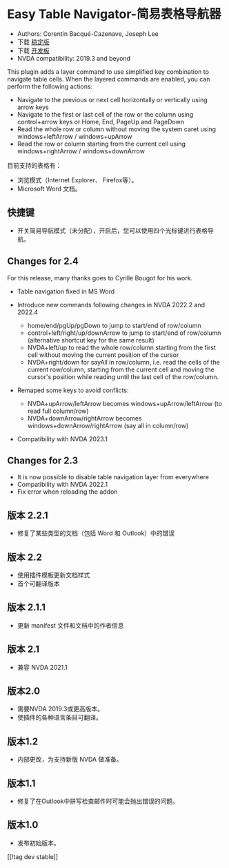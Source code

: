 # Easy Table Navigator-简易表格导航器 #

* Authors: Corentin Bacqué-Cazenave, Joseph Lee
* 下载 [稳定版][1]
* 下载 [开发板][2]
* NVDA compatibility: 2019.3 and beyond

This plugin adds a layer command to use simplified key combination to
navigate table cells.  When the layered commands are enabled, you can
perform the following actions:

* Navigate to the previous or next cell horizontally or vertically using
  arrow keys
* Navigate to the first or last cell of the row or the column using
  control+arrow keys or Home, End, PageUp and PageDown
* Read the whole row or column without moving the system caret using
  windows+leftArrow / windows+upArrow
* Read the row or column starting from the current cell using
  windows+rightArrow / windows+downArrow

目前支持的表格有：

* 浏览模式（Internet Explorer、 Firefox等）。
* Microsoft Word 文档。

## 快捷键

* 开关简易导航模式（未分配），开启后，您可以使用四个光标键进行表格导航。

## Changes for 2.4

For this release, many thanks goes to Cyrille Bougot for his work.

* Table navigation fixed in MS Word
* Introduce new commands following changes in NVDA 2022.2 and 2022.4

    * home/end/pgUp/pgDown to jump to start/end of row/column
    * control+left/right/up/downArrow to jump to start/end of row/column
      (alternative shortcut key for the same result)
    * NVDA+left/up to read the whole row/column starting from the first cell
      without moving the current position of the cursor
    * NVDA+right/down for sayAll in row/column, i.e. read the cells of the
      current row/column, starting from the current cell and moving the
      cursor's position while reading until the last cell of the row/column.

* Remaped some keys to avoid conflicts:

    * NVDA+upArrow/leftArrow becomes windows+upArrow/leftArrow (to read full
      column/row)
    * NVDA+downArrow/rightArrow becomes windows+downArrow/rightArrow (say
      all in column/row)

* Compatibility with NVDA 2023.1

## Changes for 2.3

* It is now possible to disable table navigation layer from everywhere
* Compatibility with NVDA 2022.1
* Fix error when reloading the addon

## 版本 2.2.1

* 修复了某些类型的文档（包括 Word 和 Outlook）中的错误

## 版本 2.2

* 使用插件模板更新文档样式
* 首个可翻译版本

## 版本 2.1.1

* 更新 manifest 文件和文档中的作者信息

## 版本 2.1

* 兼容 NVDA 2021.1

## 版本2.0

* 需要NVDA 2019.3或更高版本。
* 使插件的各种语言条目可翻译。

## 版本1.2

* 内部更改，为支持新版 NVDA 做准备。

## 版本1.1

* 修复了在Outlook中拼写检查邮件时可能会抛出错误的问题。

## 版本1.0

*   发布初始版本。

[[!tag dev stable]]

[1]: https://www.nvaccess.org/addonStore/legacy?file=etn

[2]: https://www.nvaccess.org/addonStore/legacy?file=etn-dev
